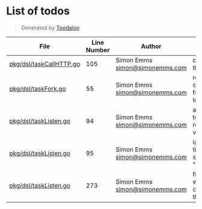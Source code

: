 # List of todos

> Generated by [Toodaloo](https://toodaloo.dev)

| File | Line Number | Author | Message |
| --- | --- | --- | --- |
| [pkg/dsl/taskCallHTTP.go](pkg/dsl/taskCallHTTP.go#L105) | 105 | Simon Emms <simon@simonemms.com> | configure the timeout |
| [pkg/dsl/taskFork.go](pkg/dsl/taskFork.go#L55) | 55 | Simon Emms <simon@simonemms.com> | reduce the cyclo and function length |
| [pkg/dsl/taskListen.go](pkg/dsl/taskListen.go#L94) | 94 | Simon Emms <simon@simonemms.com> | allow data to be received via signal |
| [pkg/dsl/taskListen.go](pkg/dsl/taskListen.go#L95) | 95 | Simon Emms <simon@simonemms.com> | ignore if timeout is set to 0 or "0" |
| [pkg/dsl/taskListen.go](pkg/dsl/taskListen.go#L273) | 273 | Simon Emms <simon@simonemms.com> | figure out a way of customising the timeout |
